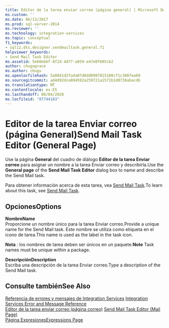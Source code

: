 ```yaml
---
title: Editor de la tarea enviar correo (página general) | Microsoft Docs
ms.custom: ''
ms.date: 06/13/2017
ms.prod: sql-server-2014
ms.reviewer: ''
ms.technology: integration-services
ms.topic: conceptual
f1_keywords:
- sql12.dts.designer.sendmailtask.general.f1
helpviewer_keywords:
- Send Mail Task Editor
ms.assetid: 5e60ebbf-8f2d-4d77-a859-e47e0f605cb2
author: chugugrace
ms.author: chugu
ms.openlocfilehash: 5a8841d2fada07d0dd0997015100cf1c380fea69
ms.sourcegitcommit: ad4d92dce894592a259721a1571b1d8736abacdb
ms.translationtype: MT
ms.contentlocale: es-ES
ms.lasthandoff: 08/04/2020
ms.locfileid: "87744183"
---
```

# <a name="send-mail-task-editor-general-page"></a><span data-ttu-id="c67d1-102">Editor de la tarea Enviar correo (página General)</span><span class="sxs-lookup"><span data-stu-id="c67d1-102">Send Mail Task Editor (General Page)</span></span>
  <span data-ttu-id="c67d1-103">Use la página **General** del cuadro de diálogo **Editor de la tarea Enviar correo** para asignar un nombre a la tarea Enviar correo y describirla.</span><span class="sxs-lookup"><span data-stu-id="c67d1-103">Use the **General page** of the **Send Mail Task Editor** dialog box to name and describe the Send Mail task.</span></span>  
  
 <span data-ttu-id="c67d1-104">Para obtener información acerca de esta tarea, vea [Send Mail Task](control-flow/send-mail-task.md).</span><span class="sxs-lookup"><span data-stu-id="c67d1-104">To learn about this task, see [Send Mail Task](control-flow/send-mail-task.md).</span></span>  
  
## <a name="options"></a><span data-ttu-id="c67d1-105">Opciones</span><span class="sxs-lookup"><span data-stu-id="c67d1-105">Options</span></span>  
 <span data-ttu-id="c67d1-106">**Nombre**</span><span class="sxs-lookup"><span data-stu-id="c67d1-106">**Name**</span></span>  
 <span data-ttu-id="c67d1-107">Proporcione un nombre único para la tarea Enviar correo.</span><span class="sxs-lookup"><span data-stu-id="c67d1-107">Provide a unique name for the Send Mail task.</span></span> <span data-ttu-id="c67d1-108">Este nombre se utiliza como etiqueta en el icono de tarea.</span><span class="sxs-lookup"><span data-stu-id="c67d1-108">This name is used as the label in the task icon.</span></span>  
  
 <span data-ttu-id="c67d1-109">**Nota** : los nombres de tarea deben ser únicos en un paquete.</span><span class="sxs-lookup"><span data-stu-id="c67d1-109">**Note** Task names must be unique within a package.</span></span>  
  
 <span data-ttu-id="c67d1-110">**Descripción**</span><span class="sxs-lookup"><span data-stu-id="c67d1-110">**Description**</span></span>  
 <span data-ttu-id="c67d1-111">Escriba una descripción de la tarea Enviar correo.</span><span class="sxs-lookup"><span data-stu-id="c67d1-111">Type a description of the Send Mail task.</span></span>  
  
## <a name="see-also"></a><span data-ttu-id="c67d1-112">Consulte también</span><span class="sxs-lookup"><span data-stu-id="c67d1-112">See Also</span></span>  
 <span data-ttu-id="c67d1-113">[Referencia de errores y mensajes de Integration Services](../../2014/integration-services/integration-services-error-and-message-reference.md) </span><span class="sxs-lookup"><span data-stu-id="c67d1-113">[Integration Services Error and Message Reference](../../2014/integration-services/integration-services-error-and-message-reference.md) </span></span>  
 <span data-ttu-id="c67d1-114">[Editor de la tarea enviar correo &#40;página correo&#41;](../../2014/integration-services/send-mail-task-editor-mail-page.md) </span><span class="sxs-lookup"><span data-stu-id="c67d1-114">[Send Mail Task Editor &#40;Mail Page&#41;](../../2014/integration-services/send-mail-task-editor-mail-page.md) </span></span>  
 [<span data-ttu-id="c67d1-115">Página Expresiones</span><span class="sxs-lookup"><span data-stu-id="c67d1-115">Expressions Page</span></span>](expressions/expressions-page.md)  
  
  

